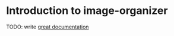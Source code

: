 # Introduction to image-organizer

TODO: write [great documentation](http://jacobian.org/writing/what-to-write/)
